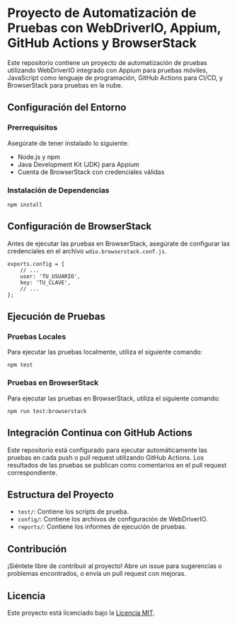 <!DOCTYPE html>
<html lang="es">
<head>
  <meta charset="UTF-8">
  <meta name="viewport" content="width=device-width, initial-scale=1.0">
 
</head>
<body>
  <h1>Proyecto de Automatización de Pruebas con WebDriverIO, Appium, GitHub Actions y BrowserStack</h1>

  <p>Este repositorio contiene un proyecto de automatización de pruebas utilizando WebDriverIO integrado con Appium para pruebas móviles, JavaScript como lenguaje de programación, GitHub Actions para CI/CD, y BrowserStack para pruebas en la nube.</p>

  <h2>Configuración del Entorno</h2>

  <h3>Prerrequisitos</h3>
  <p>Asegúrate de tener instalado lo siguiente:</p>
  <ul>
    <li>Node.js y npm</li>
    <li>Java Development Kit (JDK) para Appium</li>
    <li>Cuenta de BrowserStack con credenciales válidas</li>
  </ul>

  <h3>Instalación de Dependencias</h3>
  <pre><code>npm install</code></pre>

  <h2>Configuración de BrowserStack</h2>

  <p>Antes de ejecutar las pruebas en BrowserStack, asegúrate de configurar las credenciales en el archivo <code>wdio.browserstack.conf.js</code>.</p>
  <pre><code>exports.config = {
    // ...
    user: 'TU_USUARIO',
    key: 'TU_CLAVE',
    // ...
};</code></pre>

  <h2>Ejecución de Pruebas</h2>

  <h3>Pruebas Locales</h3>
  <p>Para ejecutar las pruebas localmente, utiliza el siguiente comando:</p>
  <pre><code>npm test</code></pre>

  <h3>Pruebas en BrowserStack</h3>
  <p>Para ejecutar las pruebas en BrowserStack, utiliza el siguiente comando:</p>
  <pre><code>npm run test:browserstack</code></pre>

  <h2>Integración Continua con GitHub Actions</h2>

  <p>Este repositorio está configurado para ejecutar automáticamente las pruebas en cada push o pull request utilizando GitHub Actions. Los resultados de las pruebas se publican como comentarios en el pull request correspondiente.</p>

  <h2>Estructura del Proyecto</h2>

  <ul>
    <li><code>test/</code>: Contiene los scripts de prueba.</li>
    <li><code>config/</code>: Contiene los archivos de configuración de WebDriverIO.</li>
    <li><code>reports/</code>: Contiene los informes de ejecución de pruebas.</li>
  </ul>

  <h2>Contribución</h2>

  <p>¡Siéntete libre de contribuir al proyecto! Abre un issue para sugerencias o problemas encontrados, o envía un pull request con mejoras.</p>

  <h2>Licencia</h2>

  <p>Este proyecto está licenciado bajo la <a href="LICENSE">Licencia MIT</a>.</p>
</body>
</html>
